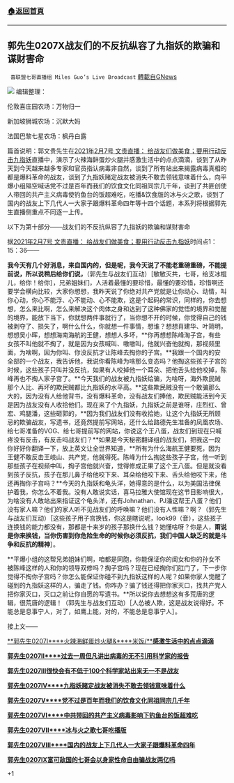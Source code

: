 ###  [:house:返回首頁](https://github.com/ourhimalayas/txt)
---

## 郭先生0207X战友们的不反抗纵容了九指妖的欺骗和谋财害命
` 喜联盟七哥直播组 Miles Guo’s Live Broadcast` [轉載自GNews](https://gnews.org/zh-hans/896677/)

![]()![](https://gnews.org/wp-content/uploads/2021/02/封面-72.jpg)
编辑整理：

伦敦喜庄园农场：万物归一

新加坡狮城农场：沉默大妈

法国巴黎七星农场：枫丹白露

篇首说明：郭文贵先生在[2021年2月7号 文贵直播： 给战友们做美食；要用行动反击九指妖](https://gtv.org/video/id=602016773f8a013ab48167f5)直播中，演示了火辣海鲜蛋炒火腿并感激生活中的点点滴滴，谈到了从昨天到今天越来越多专家和官员指认病毒非自然，谈到了所有站出来揭露病毒真相的都是爆料革命的战友，谈到了九指妖赌定战友被消失不敢去领钱意味着什么，向平爆小组隔空喊话党不过是百年而我们的饮食文化同祖同宗几千年，谈到了共匪创使人带回的共产主义病毒使钓鱼台的饭超难吃，吃播&饮食版的冰与火之歌，谈到了国内的战友上下几代人一大家子跟爆料革命四年等十四个话题，本系列将根据郭先生直播侧重点不同逐一上传。

以下为第十部分——战友们的不反抗纵容了九指妖的欺骗和谋财害命

据[2021年2月7号 文贵直播： 给战友们做美食；要用行动反击九指妖](https://gtv.org/video/id=602016773f8a013ab48167f5)时间点1：15：36——

**我今天有几个好消息，来自国内的，但是呢，我今天说了不能老重磅重磅，不能提前说，所以说稍后给你们说，**（郭先生与战友们互动）［敏敏灭共，七哥，给支冰棍儿，给你！给你］，兄弟姐妹们，人活着最懂的要珍惜，最懂的要珍惜，珍惜啊还要学会横向比较，大家你想想，我昨天说了你绝对共产党就是让你动心、动情，叫你心动，你心不能浮、心不能动、心不能欺，这是个起码的常识，同样的，你去想想，怎么来比啊，怎么来解决这个肉体之身和达到了这种佛家的觉悟的境界和觉醒的境界，能放下当下，你就想两件事就行了，当你想不开的时候，你觉得自己的钱被剥夺了、损失了，啊什么什么，你就想一件事情，想谁？想想肖建华、叶简明，想想吴小晖，想想海南海航的王健，想想人多坏，**你再想想陈峰淘子宫，有些女孩不叫他就不掏了，就是因为女孩喊叫、嗷嗷叫，他就兴奋他就掏，那视频里面，为啥啊，因为你叫、你没反抗才让陈峰去掏你的子宫。**我跟一个国内的安全部的一个战友，我告诉他，我说你看陈峰为啥那么变态吗？他掏这些孩子子宫的时候，这些孩子只叫并没反抗，如果有人咬掉他一个耳朵、把他舌头给他咬掉，陈峰再也不掏人家子宫了。**今天我们的战友被九指妖给骗，为啥呀，海外欺民贼那个人比、再坏的欺民贼都比九指妖的水平高。**这些欺民贼没有一个敢骗那么大的，因为没有人给他背书，没有爆料革命，没有战友们捧他，欺民贼能活到今天是因为战友没有人收拾他们。现在来了个九指妖，九指妖之前是谁呀，庄烈红、曾宏、鸡腿潘，这些砸郭的，**因为我们战友们没有收拾她，让这个九指妖无所顾忌的欺骗战友，写遗书，还竟然提前写网站，还什么给路德先生准备的凤凰农场、给七哥准备的VOG、给七哥提前写的网站，你说这个王八蛋，战友们到现在只喊疼没有反击，有反击吗战友们？**如果是今天秘密翻译组的战友们，把我这一段你好好你翻译一下，放上英文让全世界知道，**所有为什么海航王健要死，因为王健不敢反击王岐山、共产党，他就得死。陈峰为什么掏这些孩子子宫，他一听到那些孩子在视频中叫，掏子宫他就兴奋，觉得修成正果了这个王八蛋。但是就没看到孩子反抗，孩子在那儿鼻子给他咬下来、耳朵给他咬下来、舌头给他咬下来，他还再掏你子宫吗？**今天的九指妖和龟头洋，她得意的是什么，以为美国法律保护着我，你怎么不着我。没有人敢说实话，喜马拉雅大使馆现在这节目影响很大，为啥没有人敢站出来指证这个龟头洋，还有Johnathan、PJ潘这帮王八蛋？他们没有家人嘛？他们的家人听不见战友们的呼唤嘛？他们没有人性嘛？啊？（郭先生与战友们互动）［这些孩子用子宫换钱，你这是瞎说呢，look99（音），这些孩子连换钱的能力都没有，那都是十来岁的孩子那换什么钱？她懂啥呀？你是人，**甭说是你来换钱，当你伤害到你危险生命的时候你必须反抗，我们中国人缺乏的就是斗争和反抗的精神**］。

**平爆小组的这帮兄弟姐妹们啊，咱都是同胞，你能保证你的闺女和你的孙女不被陈峰这样的人和你的领导双修吗？掏子宫吗？现在已经掏你们肛门了，下一步你觉得不掏你子宫吗？你怎么能保证你碰不到九指妖这样的人呢？如果你家人觉醒了碰到的九指妖这样的人，骗走了钱。你咋办？骗了钱还得把你家灭口，找共产党人把你家灭口，灭口之前让你自愿的写遗书。**所以说你去想想这有多荒唐的逻辑，很荒唐的逻辑！（郭先生与战友们互动）［人怂被人欺，这是战友说得好。不能总是息事宁人，对了，如鹰上能，对的，不能总是息事宁人］。

接上文——

[**郭先生0207I****火辣海鲜蛋炒火腿&****米饭/****感激生活中的点点滴滴**](https://gnews.org/zh-hans/895629/)

[**郭先生0207II****过去一周但凡讲出病毒的无不引用科学家的报告**](https://gnews.org/zh-hans/895675/)

[**郭先生0207III****很快会有不低于100****个科学家站出来无一不是战友**](https://gnews.org/zh-hans/895758/)

[**郭先生0207IV****九指妖赌定战友被消失不敢去领钱意味着什么**](https://gnews.org/zh-hans/895783/)

[**郭先生0207V****党不过是百年而我们的饮食文化同祖同宗几千年**](https://gnews.org/zh-hans/895807/)

[**郭先生0207VI****中共带回的共产主义病毒影响下钓鱼台的饭超难吃**](https://gnews.org/zh-hans/895826/)

[**郭先生0207VII****冰与火之歌七哥吃播版**](https://gnews.org/zh-hans/895897/)

[**郭先生0207VIII****国内的战友上下几代人一大家子跟爆料革命四年**](https://gnews.org/zh-hans/895940/)

[**郭先生0207IX富可敌国的七哥会以身家性命自由骗战友两亿吗**](https://gnews.org/zh-hans/896630/)

+1
